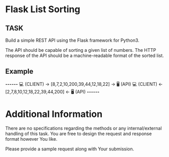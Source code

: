 # Flask List Sorting

## TASK 
Build a simple REST API using the Flask framework for Python3.

The API should be capable of sorting a given list of numbers. The HTTP response of the API should be a machine-readable format of the sorted list.

## Example
**------**
💻 (CLIENT) -> [8,7,2,10,200,39,44,12,18,22] -> 🖥 (API)
💻 (CLIENT) <- [2,7,8,10,12,18,22,39,44,200] <- 🖥 (API)
**------**


# Additional Information
There are no specifications regarding the methods or any internal/external handling of this task. 
You are free to design the request and response format however You like. 

Please provide a sample request along with Your submission. 

